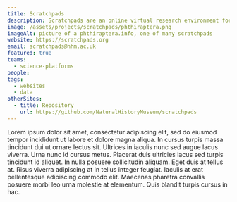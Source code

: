```yaml
---
title: Scratchpads
description: Scratchpads are an online virtual research environment for biodiversity, allowing anyone to share their data and create their own research networks.
image: /assets/projects/scratchpads/phthiraptera.png
imageAlt: picture of a phthiraptera.info, one of many scratchpads
website: https://scratchpads.org
email: scratchpads@nhm.ac.uk
featured: true
teams:
  - science-platforms
people:
tags:
  - websites
  - data
otherSites:
  - title: Repository
    url: https://github.com/NaturalHistoryMuseum/scratchpads
---
```


Lorem ipsum dolor sit amet, consectetur adipiscing elit, sed do eiusmod tempor incididunt ut labore et dolore magna aliqua. In cursus turpis massa tincidunt dui ut ornare lectus sit. Ultrices in iaculis nunc sed augue lacus viverra. Urna nunc id cursus metus. Placerat duis ultricies lacus sed turpis tincidunt id aliquet. In nulla posuere sollicitudin aliquam. Eget duis at tellus at. Risus viverra adipiscing at in tellus integer feugiat. Iaculis at erat pellentesque adipiscing commodo elit. Maecenas pharetra convallis posuere morbi leo urna molestie at elementum. Quis blandit turpis cursus in hac.
